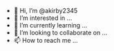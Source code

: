 - 👋 Hi, I’m @akirby2345
- 👀 I’m interested in ...
- 🌱 I’m currently learning ...
- 💞️ I’m looking to collaborate on ...
- 📫 How to reach me ...

<!---
akirby2345/akirby2345 is a ✨ special ✨ repository because its `README.md` (this file) appears on your Git
